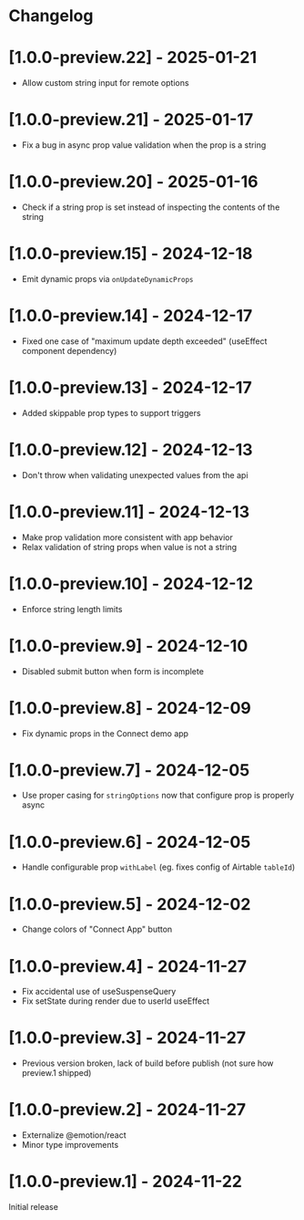 <!-- markdownlint-disable MD024 -->
# Changelog

# [1.0.0-preview.22] - 2025-01-21

- Allow custom string input for remote options

# [1.0.0-preview.21] - 2025-01-17

- Fix a bug in async prop value validation when the prop is a string

# [1.0.0-preview.20] - 2025-01-16

- Check if a string prop is set instead of inspecting the contents of the string

# [1.0.0-preview.15] - 2024-12-18

- Emit dynamic props via `onUpdateDynamicProps`

# [1.0.0-preview.14] - 2024-12-17

- Fixed one case of "maximum update depth exceeded" (useEffect component dependency)

# [1.0.0-preview.13] - 2024-12-17

- Added skippable prop types to support triggers

# [1.0.0-preview.12] - 2024-12-13

- Don't throw when validating unexpected values from the api

# [1.0.0-preview.11] - 2024-12-13

- Make prop validation more consistent with app behavior
- Relax validation of string props when value is not a string

# [1.0.0-preview.10] - 2024-12-12

- Enforce string length limits

# [1.0.0-preview.9] - 2024-12-10

- Disabled submit button when form is incomplete

# [1.0.0-preview.8] - 2024-12-09

- Fix dynamic props in the Connect demo app

# [1.0.0-preview.7] - 2024-12-05

- Use proper casing for `stringOptions` now that configure prop is properly async

# [1.0.0-preview.6] - 2024-12-05

- Handle configurable prop `withLabel` (eg. fixes config of Airtable `tableId`)

# [1.0.0-preview.5] - 2024-12-02

- Change colors of "Connect App" button

# [1.0.0-preview.4] - 2024-11-27

- Fix accidental use of useSuspenseQuery
- Fix setState during render due to userId useEffect

# [1.0.0-preview.3] - 2024-11-27

- Previous version broken, lack of build before publish (not sure how preview.1 shipped)

# [1.0.0-preview.2] - 2024-11-27

- Externalize @emotion/react
- Minor type improvements

# [1.0.0-preview.1] - 2024-11-22

Initial release

